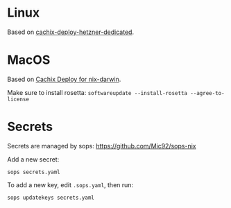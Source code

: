 # Linux

Based on [cachix-deploy-hetzner-dedicated](https://github.com/cachix/cachix-deploy-hetzner-dedicacted).


# MacOS

Based on [Cachix Deploy for nix-darwin](https://docs.cachix.org/deploy/running-an-agent/darwin).

Make sure to install rosetta: `softwareupdate --install-rosetta --agree-to-license`

# Secrets

Secrets are managed by sops: https://github.com/Mic92/sops-nix

Add a new secret:

```shell
sops secrets.yaml
```

To add a new key, edit `.sops.yaml`, then run:

```shell
sops updatekeys secrets.yaml
```
